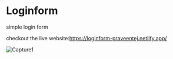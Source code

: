 # Loginform
simple login form

checkout the live website:https://loginform-praveentej.netlify.app/

![Capture1](https://user-images.githubusercontent.com/108740344/181287387-93425361-d5f2-4638-bc66-5393e4f9c92a.PNG)